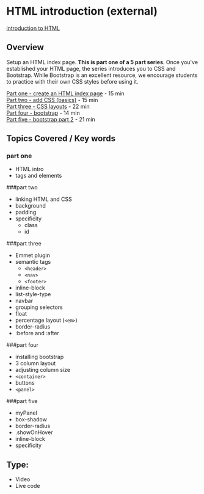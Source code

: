 # HTML introduction (external)
[introduction to HTML](https://www.youtube.com/watch?v=3JluqTojuME)

## Overview
Setup an HTML index page. **This is part one of a 5 part series**. Once you've established your HTML page, the series introduces you to CSS and Bootstrap. While Bootstrap is an excellent resource, we encourage students to practice with their own CSS styles before using it.


[Part one - create an HTML index page](https://www.youtube.com/watch?v=3JluqTojuME) - 15 min  
[Part two - add CSS (basics)](https://www.youtube.com/watch?v=gBi8Obib0tw) - 15 min  
[Part three - CSS layouts](https://www.youtube.com/watch?v=9tzyJEwO9Os) - 22 min  
[Part four - bootstrap](http://www.youtube.com/watch?v=no-Ntkc836w) - 14 min  
[Part five - bootstrap part 2](https://www.youtube.com/watch?v=rDv9tObvqgo) - 21 min  


## Topics Covered / Key words

### part one
- HTML intro
- tags and elements

###part two
- linking HTML and CSS
- background
- padding
- specificity
  - class
  - id

###part three
- Emmet plugin
- semantic tags
  - `<header>`
  - `<nav>`
  - `<footer>`
- inline-block
- list-style-type
- navbar
- grouping selectors
- float
- percentage layout (`<em>`)
- border-radius
- :before and :after

###part four
- installing bootstrap
- 3 column layout
- adjusting column size
- `<container>`
- buttons
- `<panel>`

###part five
- myPanel
- box-shadow
- border-radius
- .showOnHover
- inline-block
- specificity



## Type:
- Video
- Live code




